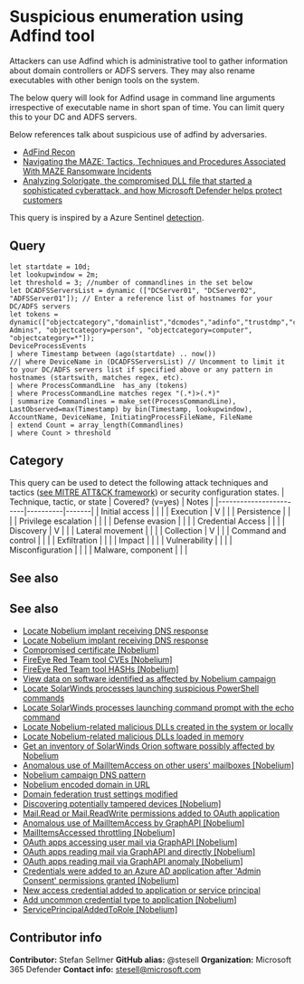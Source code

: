# Suspicious enumeration using Adfind tool

Attackers can use Adfind which is administrative tool to gather information about domain controllers or ADFS servers. They may also rename executables with other benign tools on the system.

The below query will look for Adfind usage in command line arguments irrespective of executable name in short span of time. You can limit query this to your DC and ADFS servers.

Below references talk about suspicious use of adfind by adversaries.

- [AdFind Recon](https://thedfirreport.com/2020/05/08/adfind-recon/)
- [Navigating the MAZE: Tactics, Techniques and Procedures Associated With MAZE Ransomware Incidents](https://www.fireeye.com/blog/threat-research/2020/05/tactics-techniques-procedures-associated-with-maze-ransomware-incidents.html)
- [Analyzing Solorigate, the compromised DLL file that started a sophisticated cyberattack, and how Microsoft Defender helps protect customers](https://www.microsoft.com/security/blog/2020/12/18/analyzing-solorigate-the-compromised-dll-file-that-started-a-sophisticated-cyberattack-and-how-microsoft-defender-helps-protect/)

This query is inspired by a Azure Sentinel [detection](https://github.com/Azure/Azure-Sentinel/blob/master/Hunting%20Queries/SecurityEvent/Suspicious_enumeration_using_adfind.yaml).

## Query

```Kusto
let startdate = 10d;
let lookupwindow = 2m;
let threshold = 3; //number of commandlines in the set below
let DCADFSServersList = dynamic (["DCServer01", "DCServer02", "ADFSServer01"]); // Enter a reference list of hostnames for your DC/ADFS servers
let tokens = dynamic(["objectcategory","domainlist","dcmodes","adinfo","trustdmp","computers_pwdnotreqd","Domain Admins", "objectcategory=person", "objectcategory=computer", "objectcategory=*"]);
DeviceProcessEvents
| where Timestamp between (ago(startdate) .. now())
//| where DeviceName in (DCADFSServersList) // Uncomment to limit it to your DC/ADFS servers list if specified above or any pattern in hostnames (startswith, matches regex, etc).
| where ProcessCommandLine  has_any (tokens)
| where ProcessCommandLine matches regex "(.*)>(.*)"
| summarize Commandlines = make_set(ProcessCommandLine), LastObserved=max(Timestamp) by bin(Timestamp, lookupwindow), AccountName, DeviceName, InitiatingProcessFileName, FileName
| extend Count = array_length(Commandlines)
| where Count > threshold
```

## Category

This query can be used to detect the following attack techniques and tactics ([see MITRE ATT&CK framework](https://attack.mitre.org/)) or security configuration states.
| Technique, tactic, or state | Covered? (v=yes) | Notes |
|------------------------|----------|-------|
| Initial access |  |  |
| Execution | V |  |
| Persistence |  |  |
| Privilege escalation |  |  |
| Defense evasion | |  |
| Credential Access |  |  |
| Discovery | V |  |
| Lateral movement |  |  |
| Collection | V |  |
| Command and control |  |  |
| Exfiltration |  |  |
| Impact |  |  |
| Vulnerability |  |  |
| Misconfiguration |  |  |
| Malware, component |  |  |

## See also

## See also

- [Locate Nobelium implant receiving DNS response](../Campaigns/c2-lookup-from-nonbrowser[Nobelium].md)
- [Locate Nobelium implant receiving DNS response](../Campaigns/c2-lookup-response[Nobelium].md)
- [Compromised certificate [Nobelium]](../Campaigns/compromised-certificate[Nobelium].md)
- [FireEye Red Team tool CVEs [Nobelium]](../Campaigns/fireeye-red-team-tools-CVEs%20[Nobelium].md)
- [FireEye Red Team tool HASHs [Nobelium]](../Campaigns/fireeye-red-team-tools-HASHs%20[Nobelium].md)
- [View data on software identified as affected by Nobelium campaign](../Campaigns/known-affected-software-orion[Nobelium].md)
- [Locate SolarWinds processes launching suspicious PowerShell commands](../Campaigns/launching-base64-powershell[Nobelium].md)
- [Locate SolarWinds processes launching command prompt with the echo command](../Campaigns/launching-cmd-echo[Nobelium].md)
- [Locate Nobelium-related malicious DLLs created in the system or locally](../Campaigns/locate-dll-created-locally[Nobelium].md)
- [Locate Nobelium-related malicious DLLs loaded in memory](../Campaigns/locate-dll-loaded-in-memory[Nobelium].md)
- [Get an inventory of SolarWinds Orion software possibly affected by Nobelium](../Campaigns/possible-affected-software-orion[Nobelium].md)
- [Anomalous use of MailItemAccess on other users' mailboxes [Nobelium]](../Collection/Anomaly%20of%20MailItemAccess%20by%20Other%20Users%20Mailbox%20[Nobelium].md)
- [Nobelium campaign DNS pattern](../Command%20and%20Control/DNSPattern%20[Nobelium].md)
- [Nobelium encoded domain in URL](../Command%20and%20Control/EncodedDomainURL%20[Nobelium].md)
- [Domain federation trust settings modified](../Defense%20evasion/ADFSDomainTrustMods[Nobelium].md)
- [Discovering potentially tampered devices [Nobelium]](../Defense%20evasion/Discovering%20potentially%20tampered%20devices%20[Nobelium].md)
- [Mail.Read or Mail.ReadWrite permissions added to OAuth application](../Defense%20evasion/MailPermissionsAddedToApplication[Nobelium].md)
- [Anomalous use of MailItemAccess by GraphAPI [Nobelium]](../Exfiltration/Anomaly%20of%20MailItemAccess%20by%20GraphAPI%20[Nobelium].md)
- [MailItemsAccessed throttling [Nobelium]](../Exfiltration/MailItemsAccessed%20Throttling%20[Nobelium].md)
- [OAuth apps accessing user mail via GraphAPI [Nobelium]](../Exfiltration/OAuth%20Apps%20accessing%20user%20mail%20via%20GraphAPI%20[Nobelium].md)
- [OAuth apps reading mail via GraphAPI and directly [Nobelium]](../Exfiltration/OAuth%20Apps%20reading%20mail%20both%20via%20GraphAPI%20and%20directly%20[Nobelium].md)
- [OAuth apps reading mail via GraphAPI anomaly [Nobelium]](../Exfiltration/OAuth%20Apps%20reading%20mail%20via%20GraphAPI%20anomaly%20[Nobelium].md)
- [Credentials were added to an Azure AD application after 'Admin Consent' permissions granted [Nobelium]](../Persistence/CredentialsAddAfterAdminConsentedToApp[Nobelium].md)
- [New access credential added to application or service principal](../Persistence/NewAppOrServicePrincipalCredential[Nobelium].md)
- [Add uncommon credential type to application [Nobelium]](../Privilege%20escalation/Add%20uncommon%20credential%20type%20to%20application%20[Nobelium].md)
- [ServicePrincipalAddedToRole [Nobelium]](../Privilege%20escalation/ServicePrincipalAddedToRole%20[Nobelium].md)

## Contributor info

**Contributor:** Stefan Sellmer
**GitHub alias:** @stesell
**Organization:** Microsoft 365 Defender
**Contact info:** stesell@microsoft.com